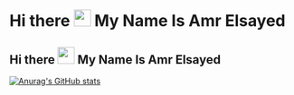 # Hi there <img src="https://raw.githubusercontent.com/MartinHeinz/MartinHeinz/master/wave.gif" width="30px"> My Name Is Amr Elsayed
## Hi there <img src="https://raw.githubusercontent.com/MartinHeinz/MartinHeinz/master/wave.gif" width="30px"> My Name Is Amr Elsayed




[![Anurag's GitHub stats](https://github-readme-stats.vercel.app/api?username=AmrSaye74)](https://github.com/anuraghazra/github-readme-stats)

